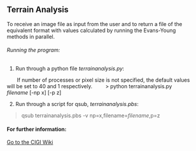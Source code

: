 ## Terrain Analysis

To receive an image file as input from the user and to return a file of the equivalent format with values calculated by running the Evans-Young methods in parallel.

###### Running the program:
1) Run through a python file *terrainanalysis.py*:

  &nbsp;&nbsp;&nbsp;&nbsp;&nbsp;&nbsp;&nbsp;If number of processes or pixel size is not specified, the default values will be set to 40 and 1 respectively. 
  &nbsp;&nbsp;&nbsp;&nbsp;&nbsp;&nbsp;&nbsp; > python terrainanalysis.py *filename* [-np x] [-p z]

2) Run through a script for qsub, *terrainanalysis.pbs*:
> qsub terrainanalysis.pbs -v np=x,filename=*filename*,p=z

#### For further information:
[Go to the CIGI Wiki](https://wiki.cigi.illinois.edu/display/UP/Parallel+Terrain+Analysis+on+DEMs)
